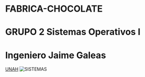 # FABRICA-CHOCOLATE

# GRUPO 2 Sistemas Operativos I
# Ingeniero Jaime Galeas
[UNAH](https://dircom.unah.edu.hn/dmsdocument/7509-unah-version-horizontal) 
![SISTEMAS](https://curoc.unah.edu.hn/assets/CUROC/paginas/nuevo-pagina/_resampled/ResizedImageWzYwMCw2MDBd/logos-UNAH-11.png)

